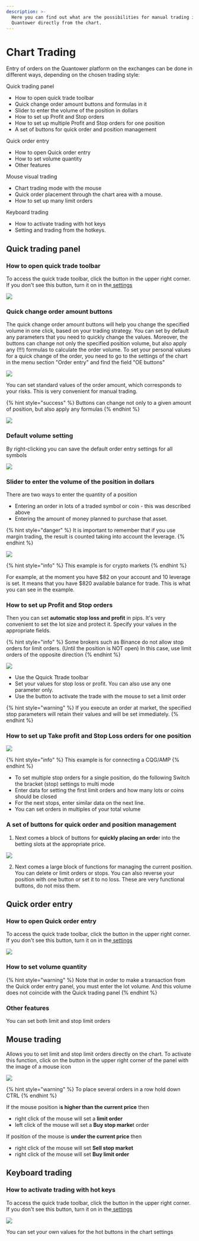 ```yaml
---
description: >-
  Here you can find out what are the possibilities for manual trading in
  Quantower directly from the chart.
---
```


# Chart Trading

Entry of orders on the Quantower platform on the exchanges can be done in different ways, depending on the chosen trading style: 

Quick trading panel 

* How to open  quick trade toolbar
* Quick change order amount buttons and formulas in it
* Slider to enter the volume of the position in dollars
* How to set up Profit and Stop orders
* How to set up  multiple Profit and Stop orders for one position
* A set of buttons for quick order and position management

Quick order entry

* How to open Quick order entry
* How to set volume quantity
* Other features

Mouse visual trading

* Chart trading mode with the mouse
* Quick order placement through the chart area with a mouse.
* How to set up many limit orders

Keyboard trading

* How to activate trading with hot keys
* Setting and trading from the hotkeys.

## Quick trading panel

### How to open  quick trade toolbar

To access the quick trade toolbar, click the button in the upper right corner. If you don't see this button, turn it on in the[ settings](../analytics-panels/chart/chart-settings.md)

![](../.gitbook/assets/animaciya-.gif)

### Quick change order amount buttons 

The quick change order amount buttons will help you change the specified volume in one click, based on your trading strategy. You can set by default any parameters that you need to quickly change the values. Moreover, the buttons can change not only the specified position volume, but also apply any \(!!!\) formulas to calculate the order volume. To set your personal values for a quick change of the order, you need to go to the settings of the chart in the menu section "Order entry" and find the field "OE buttons"

![](../.gitbook/assets/kolvo.jpg)

You can set standard values of the order amount, which corresponds to your risks. This is very convenient for manual trading.

{% hint style="success" %}
Buttons can change not only to a given amount of position, but also apply any formulas
{% endhint %}

![](../.gitbook/assets/vvod-baibit-ordera-kolvo.gif)

### Default volume setting

By right-clicking you can save the default order entry settings for all symbols

![](../.gitbook/assets/image%20%28230%29.png)

### Slider to enter the volume of the position in dollars

There are two ways to enter the quantity of a position 

* Entering an order in lots of a traded symbol or coin - this was described above
* Entering the amount of money planned to purchase that asset.

{% hint style="danger" %}
It is important to remember that if you use margin trading, the result is counted taking into account the leverage.
{% endhint %}

![](../.gitbook/assets/animaciya-5-.gif)

{% hint style="info" %}
This example is for crypto markets
{% endhint %}

For example, at the moment you have $82 on your account and 10 leverage is set. It means that you have $820 available balance for trade. This is what you can see in the example.

### How to set up Profit and Stop orders

Then you can set **automatic stop loss and profit** in pips. It's very convenient to set the lot size and protect it. Specify your values in the appropriate fields.

{% hint style="info" %}
Some brokers such as Binance do not allow stop orders for limit orders. \(Until the position is NOT open\) In this case, use limit orders of the opposite direction
{% endhint %}

![](../.gitbook/assets/animaciya-3-%20%281%29.gif)

* Use the Qquick Ttrade toolbar 
* Set your values for stop loss or profit. You can also use any one parameter only. 
* Use the button to activate the trade with the mouse to set a limit order

{% hint style="warning" %}
If you execute an order at market, the specified stop parameters will retain their values and will be set immediately.
{% endhint %}

### How to set up  Take profit and Stop Loss orders for one position

![](../.gitbook/assets/animaciya-4-.gif)

{% hint style="info" %}
This example is for connecting a CQG/AMP
{% endhint %}

* To set multiple stop orders for a single position, do the following Switch the bracket \(stop\) settings to multi mode 
* Enter data for setting the first limit orders and how many lots or coins should be closed 
* For the next stops, enter similar data on the next line.
*  You can set orders in multiples of your total volume

### A set of buttons for quick order and position management

1. Next comes a block of buttons for **quickly placing an orde**r into the betting slots at the appropriate price.

![](../.gitbook/assets/image%20%28292%29.png)

2.  Next comes a large block of functions for managing the current position. You can delete or limit orders or stops. You can also reverse your position with one button or set it to no loss. These are very functional buttons, do not miss them.

## Quick order entry

### How to open Quick order entry

To access the quick trade toolbar, click the button in the upper right corner. If you don't see this button, turn it on in the[ settings](../analytics-panels/chart/chart-settings.md)

![](../.gitbook/assets/animaciya-1-%20%281%29.gif)



### How to set volume quantity

{% hint style="warning" %}
Note that in order to make a transaction from the Quick order entry panel, you must enter the lot volume. And this volume does not coincide with the Quick trading panel 
{% endhint %}

### Other features 

You can set both limit and stop limit orders

## Mouse trading

Allows you to set limit and stop limit orders directly on the chart. To activate this function, click on the button in the upper right corner of the panel with the image of a mouse icon



![](../.gitbook/assets/animaciya-2-%20%281%29.gif)

{% hint style="warning" %}
To place several orders in a row hold down CTRL
{% endhint %}

If the mouse position i**s higher than the current price** then 

* right click of the mouse will set a **limit order**  
* left click of the mouse will set a **Buy stop marke**t order

If position of the mouse is **under the current price** then

* right click of the mouse will set **Sell stop market** 
* right click of the mouse will set **Buy limit order**

## Keyboard trading

### How to activate trading with hot keys

To access the quick trade toolbar, click the button in the upper right corner. If you don't see this button, turn it on in the[ settings](../analytics-panels/chart/chart-settings.md)

![](../.gitbook/assets/image%20%28293%29.png)

You can set your own values for the hot buttons in the chart settings

